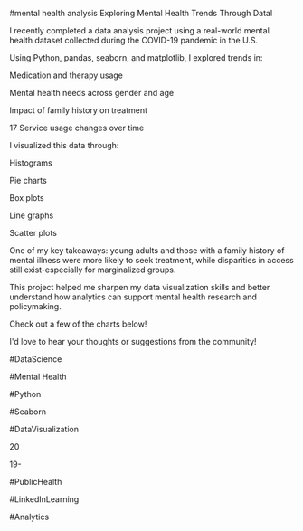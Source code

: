 #mental health analysis
Exploring Mental Health Trends Through Datal

I recently completed a data analysis project using a real-world mental health dataset collected during the COVID-19 pandemic in the U.S.

Using Python, pandas, seaborn, and matplotlib, I explored trends in:

Medication and therapy usage

Mental health needs across gender and age

Impact of family history on treatment

17 Service usage changes over time

I visualized this data through:

Histograms

Pie charts

Box plots

Line graphs

Scatter plots

One of my key takeaways: young adults and those with a family history of mental illness were more likely to seek treatment, while disparities in access still exist-especially for marginalized groups.

This project helped me sharpen my data visualization skills and better understand how analytics can support mental health research and policymaking.

Check out a few of the charts below!

I'd love to hear your thoughts or suggestions from the community!

#DataScience

#Mental Health

#Python

#Seaborn

#DataVisualization

20

19-

#PublicHealth

#LinkedInLearning

#Analytics
